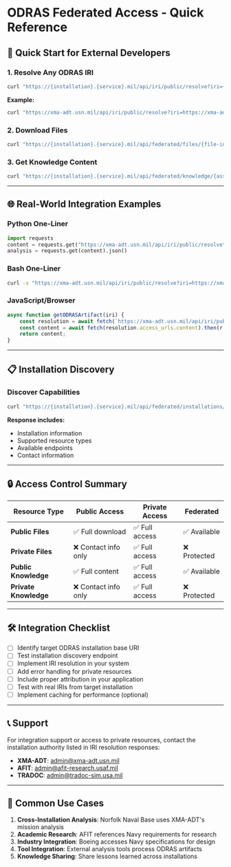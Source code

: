 # ODRAS Federated Access - Quick Reference

## 🚀 Quick Start for External Developers

### 1. Resolve Any ODRAS IRI

```bash
curl "https://{installation}.{service}.mil/api/iri/public/resolve?iri={IRI}"
```

**Example:**
```bash
curl "https://xma-adt.usn.mil/api/iri/public/resolve?iri=https://xma-adt.usn.mil/program/abc/project/xyz/knowledge/mission-analysis"
```

### 2. Download Files

```bash
curl "https://{installation}.{service}.mil/api/federated/files/{file-id}/download" -o filename.ext
```

### 3. Get Knowledge Content

```bash
curl "https://{installation}.{service}.mil/api/federated/knowledge/{asset-id}/content"
```

---

## 🌐 Real-World Integration Examples

### Python One-Liner
```python
import requests
content = requests.get("https://xma-adt.usn.mil/api/iri/public/resolve", params={"iri": "https://xma-adt.usn.mil/program/abc/project/xyz/knowledge/analysis"}).json()["access_urls"]["content"]
analysis = requests.get(content).json()
```

### Bash One-Liner  
```bash
curl -s "https://xma-adt.usn.mil/api/iri/public/resolve?iri=https://xma-adt.usn.mil/program/abc/project/xyz/files/report.pdf" | jq -r '.access_urls.download' | xargs curl -o report.pdf
```

### JavaScript/Browser
```javascript
async function getODRASArtifact(iri) {
    const resolution = await fetch(`https://xma-adt.usn.mil/api/iri/public/resolve?iri=${iri}`).then(r => r.json());
    const content = await fetch(resolution.access_urls.content).then(r => r.json());
    return content;
}
```

---

## 📋 Installation Discovery

### Discover Capabilities
```bash
curl "https://{installation}.{service}.mil/api/federated/installations/discover"
```

**Response includes:**
- Installation information
- Supported resource types
- Available endpoints
- Contact information

---

## 🔒 Access Control Summary

| Resource Type | Public Access | Private Access | Federated |
|---------------|---------------|----------------|-----------|
| **Public Files** | ✅ Full download | ✅ Full access | ✅ Available |
| **Private Files** | ❌ Contact info only | ✅ Full access | ❌ Protected |
| **Public Knowledge** | ✅ Full content | ✅ Full access | ✅ Available |
| **Private Knowledge** | ❌ Contact info only | ✅ Full access | ❌ Protected |

---

## 🛠️ Integration Checklist

- [ ] Identify target ODRAS installation base URI
- [ ] Test installation discovery endpoint
- [ ] Implement IRI resolution in your system
- [ ] Add error handling for private resources
- [ ] Include proper attribution in your application
- [ ] Test with real IRIs from target installation
- [ ] Implement caching for performance (optional)

---

## 📞 Support

For integration support or access to private resources, contact the installation authority listed in IRI resolution responses:

- **XMA-ADT**: admin@xma-adt.usn.mil
- **AFIT**: admin@afit-research.usaf.mil  
- **TRADOC**: admin@tradoc-sim.usa.mil

---

## 🎯 Common Use Cases

1. **Cross-Installation Analysis**: Norfolk Naval Base uses XMA-ADT's mission analysis
2. **Academic Research**: AFIT references Navy requirements for research
3. **Industry Integration**: Boeing accesses Navy specifications for design
4. **Tool Integration**: External analysis tools process ODRAS artifacts
5. **Knowledge Sharing**: Share lessons learned across installations
